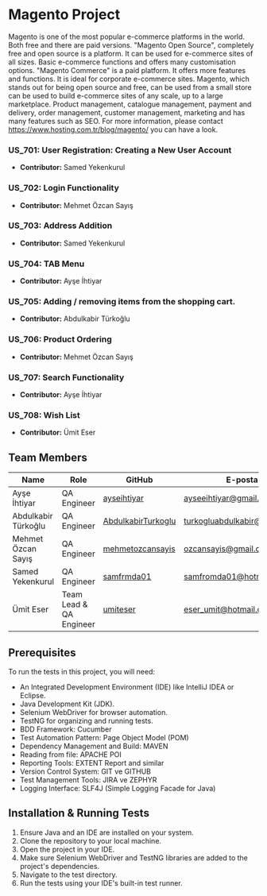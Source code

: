 # Magento Project

Magento is one of the most popular e-commerce platforms in the world. Both free and there are paid versions. "Magento Open Source", completely free and open source is a platform. It can be used for e-commerce sites of all sizes. Basic e-commerce functions and offers many customisation options. "Magento Commerce" is a paid platform. It offers more features and functions. It is ideal for corporate e-commerce sites. Magento, which stands out for being open source and free, can be used from a small store can be used to build e-commerce sites of any scale, up to a large marketplace. Product management, catalogue management, payment and delivery, order management, customer management, marketing and has many features such as SEO. For more information, please contact https://www.hosting.com.tr/blog/magento/ you can have a look.

### US_701: User Registration: Creating a New User Account
- **Contributor:** Samed Yekenkurul

### US_702: Login Functionality
- **Contributor:** Mehmet Özcan Sayış

### US_703: Address Addition
- **Contributor:** Samed Yekenkurul

### US_704: TAB Menu
- **Contributor:** Ayşe İhtiyar

### US_705: Adding / removing items from the shopping cart.
- **Contributor:** Abdulkabir Türkoğlu

### US_706: Product Ordering
- **Contributor:** Mehmet Özcan Sayış

### US_707: Search Functionality
- **Contributor:**  Ayşe İhtiyar

### US_708: Wish List
- **Contributor:** Ümit Eser

## Team Members

| Name                    | Role                      | GitHub                                                      | E-posta                          |
|-------------------------|---------------------------|-------------------------------------------------------------|--------------------------        |
| Ayşe İhtiyar            | QA Engineer               | [ayseihtiyar](https://github.com/ayseihtiyar)               | ayseeihtiyar@gmail.com           |
| Abdulkabir Türkoğlu     | QA Engineer               | [AbdulkabirTurkoglu](https://github.com/AbdulkabirTurkoglu) | turkogluabdulkabir@gmail.com     |
| Mehmet Özcan Sayış      | QA Engineer               | [mehmetozcansayis](https://github.com/ozcansayis)           | ozcansayis@gmail.com             |
| Samed Yekenkurul        | QA Engineer               | [samfrmda01](https://github.com/samfrmda01)                 | samfromda01@hotmail.com          |
| Ümit Eser               | Team Lead & QA Engineer   | [umiteser](https://github.com/umiteser)                     | eser_umit@hotmail.com            |

## Prerequisites

To run the tests in this project, you will need:

- An Integrated Development Environment (IDE) like IntelliJ IDEA or Eclipse.
- Java Development Kit (JDK).
- Selenium WebDriver for browser automation.
- TestNG for organizing and running tests.
- BDD Framework: Cucumber
- Test Automation Pattern: Page Object Model (POM)
- Dependency Management and Build: MAVEN
- Reading from file: APACHE POI
- Reporting Tools: EXTENT Report and similar
- Version Control System: GIT ve GITHUB
- Test Management Tools: JIRA ve ZEPHYR
- Logging Interface: SLF4J (Simple Logging Facade for Java)

## Installation & Running Tests

1. Ensure Java and an IDE are installed on your system.
2. Clone the repository to your local machine.
3. Open the project in your IDE.
4. Make sure Selenium WebDriver and TestNG libraries are added to the project's dependencies.
5. Navigate to the test directory.
6. Run the tests using your IDE's built-in test runner.
